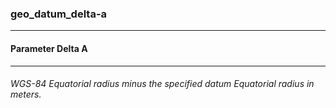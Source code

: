 ### geo_datum_delta-a



------
#### Parameter Delta A



------
###### WGS-84 Equatorial radius minus the specified datum Equatorial radius in meters.